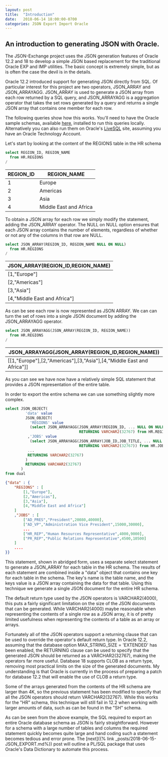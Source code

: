 ```yaml
---
layout: post
title:  "Introduction"
date:   2018-06-14 18:00:00-0700
categories: JSON Export Import Oracle
---
```

## An introduction to generating JSON with Oracle.

The JSON-Exchange project uses the JSON generation features of Oracle 12.2 and 18 to develop a simple JSON based replacement for the traditional Oracle EXP and IMP utilities. The basic concept is extremely simple, but as is often the case the devil is in the details. 

Oracle 12.2 introduced support for generating JSON directly from SQL. Of particular interest for this project are two operators, JSON_ARRAY and JSON_ARRAYAGG. JSON_ARRAY is used to generate a JSON array from each row returned by a SQL query, and JSON_ARRAYAGG is a aggregation operator that takes the set rows generated by a query and returns a single JSON array that contains one member for each row. 

The following queries  show how this works. You'll need to have the Oracle sample schemas, available [here](https://github.com/oracle/db-sample-schemas), installed to run this queries locally. Alternatively you can also run them on Oracle's [LiveSQL](https://livesql.oracle.com/apex/livesql/file/index.html) site, assuming you have an Oracle Technology Account. 

Let's start by looking at the content of the REGIONS table in the HR schema

```SQL
select REGION_ID, REGION_NAME
  from HR.REGIONS
/  
```

| REGION_ID | REGION_NAME            |
| --------- | ---------------------- |
| 1         | Europe                 |
| 2         | Americas               |
| 3         | Asia                   |
| 4         | Middle East and Africa |

To obtain a JSON array for each row we simply modify the statement, adding the JSON_ARRAY operator. The  NULL on NULL option ensures that each JSON array contains the number of elements, regardless of whether or not any of the columns in that row are NULL.

```SQL
select JSON_ARRAY(REGION_ID, REGION_NAME NULL ON NULL)
  from HR.REGIONS
/  
```

| JSON_ARRAY(REGION_ID,REGION_NAME) |
| --------------------------------- |
| [1,"Europe"]                      |
| [2,"Americas"]                    |
| [3,"Asia"]                        |
| [4,"Middle East and Africa"]      |

As can be see each row is now represented as JSON ARRAY. We can can turn the set of rows into a single JSON document by adding the JSON_ARRAYAGG operator.

```SQL
select JSON_ARRAYAGG(JSON_ARRAY(REGION_ID, REGION_NAME))
  from HR.REGIONS
/  
```

| JSON_ARRAYAGG(JSON_ARRAY(REGION_ID,REGION_NAME))             |
| ------------------------------------------------------------ |
| [[1,"Europe"],[2,"Americas"],[3,"Asia"],[4,"Middle East and Africa"]] |

As you can see we have now have a relatively simple SQL statement that provides a JSON representation of the entire table. 

In order to export the entire schema we can use something slightly more complex.

```SQL
select JSON_OBJECT(
         'data' value 
         JSON_OBJECT(
           'REGIONS' value
           (select JSON_ARRAYAGG(JSON_ARRAY(REGION_ID, ... NULL ON NULL) 
                                 RETURNING VARCHAR2(32767) from HR.REGIONS)
          ,'JOBS' value
           (select JSON_ARRAYAGG(JSON_ARRAY(JOB_ID,JOB_TITLE, ... NULL ON NULL)
                                 RETURNING VARCHAR2(32767)) from HR.JOBS)
          ...
          RETURNING VARCHAR2(32767)
         )
         RETURNING VARCHAR2(32767)    
       )
from dual
```

```JSON
{"data" : {
    "REGIONS" : [
        [1,"Europe"],
        [2,"Americas"],
        [3,"Asia"],
        [4,"Middle East and Africa"]
    ]
    ,"JOBS" : [
        ["AD_PRES","President",20080,40000],
        ["AD_VP","Administration Vice President",15000,30000],
        ...
        ["HR_REP","Human Resources Representative",4000,9000],
        ["PR_REP","Public Relations Representative",4500,10500]
    ]
    ....
}}
```

This statement, shown in abridged form, uses a separate select statement to generate a JSON_ARRAY for each table in the HR schema. The results of each statement are combined inside a "data" object that contains one key for each table in the schema. The key's name is the table name, and the keys value is a JSON array containing the data for that table. Using this technique we generate a single JSON document for the entire HR schema. 

The default return type used by the JSON operators is VARCHAR2(4000), this puts a fairly significant limitation on the size of the JSON documents that can be generated. While VARCHAR2(4000) maybe  reasonable when representing the contents of a single row as a JSON array, it is of pretty limited usefulness when representing the contents of a table as an array or arrays. 

Fortunately all of tthe JSON operators support a returning clause that can be used to override the operator's default return type. In Oracle 12.2, assuming that the database option MAX_STRING_SIZE = 'EXTENDED' has been enabled, the RETURNING clause can be used to specify that the generated JSON should be returned as a VARCHAR2(32767), making the operators far more useful. Database 18 supports CLOB as a return type, removing most practical limits on the size of the generated documents.  My understanding is that Oracle is currently in the process of preparing a patch for database 12.2 that will enable the use of CLOB a return type. 

Some of the arrays generated from the contents of the HR schema are larger than 4K, so the previous statement has been modified to specify that all the JSON operators should return VARCHAR2(32767). While this works for the "HR" schema, this technique will still fail in 12.2 when working with larger amounts of data, such as can be found in the "SH" schema. 

As can be seen from the above example, the SQL required to export an entire Oracle database schema as JSON is fairly straightforward. However for a schema with a large number of tables and columns the required statement quickly becomes quite large and hand coding such a statement becomes tedious and error prone. The [next]({% link _posts/2018-06-15-JSON_EXPORT.md%}) post will outline a PL/SQL package that uses Oracle's Data Dictionary to automate this process.